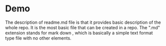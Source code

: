 # Demo 

The description of readme.md file is that it provides basic description of the whole repo. 
It is the most basic file that can be created in a repo.
The ".md" extension stands for mark down , which is basically a simple text format type file with no other elements.
